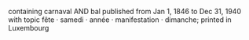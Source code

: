 
containing carnaval AND bal published from Jan 1, 1846 to Dec 31, 1940 with topic fête · samedi · année · manifestation · dimanche; printed in Luxembourg